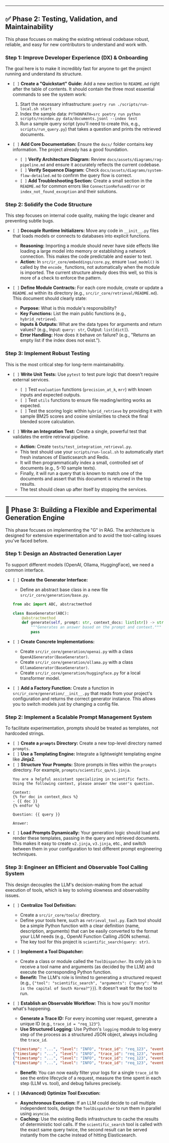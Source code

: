
-----

## ✅ Phase 2: Testing, Validation, and Maintainability

This phase focuses on making the existing retrieval codebase robust, reliable, and easy for new contributors to understand and work with.

### **Step 1: Improve Developer Experience (DX) & Onboarding**

The goal here is to make it incredibly fast for anyone to get the project running and understand its structure.

  - `[ ]` **Create a "Quickstart" Guide:** Add a new section to `README.md` right after the table of contents. It should contain the three most essential commands to see the system work:

    1.  Start the necessary infrastructure: `poetry run ./scripts/run-local.sh start`
    2.  Index the sample data: `PYTHONPATH=src poetry run python scripts/reindex.py data/documents.jsonl --index test`
    3.  Run a sample query script (you'll need to create this, e.g., `scripts/run_query.py`) that takes a question and prints the retrieved documents.

  - `[ ]` **Add Core Documentation:** Ensure the `docs/` folder contains key information. The project already has a good foundation.

      - `[ ]` **Verify Architecture Diagram:** Review `docs/assets/diagrams/rag-pipeline.md` and ensure it accurately reflects the current codebase.
      - `[ ]` **Verify Sequence Diagram:** Check `docs/assets/diagrams/system-flow-detailed.md` to confirm the query flow is correct.
      - `[ ]` **Add Troubleshooting Section:** Create a small section in the `README.md` for common errors like `ConnectionRefusedError` or `index_not_found_exception` and their solutions.

### **Step 2: Solidify the Code Structure**

This step focuses on internal code quality, making the logic cleaner and preventing subtle bugs.

  - `[ ]` **Decouple Runtime Initializers:** Move any code in `__init__.py` files that loads models or connects to databases into explicit functions.

      - **Reasoning:** Importing a module should never have side effects like loading a large model into memory or establishing a network connection. This makes the code predictable and easier to test.
      - **Action:** In `src/ir_core/embeddings/core.py`, ensure `load_model()` is called by the `encode_` functions, not automatically when the module is imported. The current structure already does this well, so this is more of a check to enforce the pattern.

  - `[ ]` **Define Module Contracts:** For each core module, create or update a `README.md` within its directory (e.g., `src/ir_core/retrieval/README.md`). This document should clearly state:

      - **Purpose:** What is this module's responsibility?
      - **Key Functions:** List the main public functions (e.g., `hybrid_retrieve`).
      - **Inputs & Outputs:** What are the data types for arguments and return values? (e.g., Input: `query: str`, Output: `list[dict]`).
      - **Error Handling:** How does it behave on failure? (e.g., "Returns an empty list if the index does not exist.").

### **Step 3: Implement Robust Testing**

This is the most critical step for long-term maintainability.

  - `[ ]` **Write Unit Tests:** Use `pytest` to test pure logic that doesn't require external services.

      - `[ ]` Test `evaluation` functions (`precision_at_k`, `mrr`) with known inputs and expected outputs.
      - `[ ]` Test `utils` functions to ensure file reading/writing works as expected.
      - `[ ]` Test the scoring logic within `hybrid_retrieve` by providing it with sample BM25 scores and cosine similarities to check the final blended score calculation.

  - `[ ]` **Write an Integration Test:** Create a single, powerful test that validates the entire retrieval pipeline.

      - **Action:** Create `tests/test_integration_retrieval.py`.
      - This test should use your `scripts/run-local.sh` to automatically start fresh instances of Elasticsearch and Redis.
      - It will then programmatically index a small, controlled set of documents (e.g., 5-10 sample texts).
      - Finally, it will run a query that is known to match one of the documents and assert that this document is returned in the top results.
      - The test should clean up after itself by stopping the services.

-----

## 🧠 Phase 3: Building a Flexible and Experimental Generation Engine

This phase focuses on implementing the "G" in RAG. The architecture is designed for extensive experimentation and to avoid the tool-calling issues you've faced before.

### **Step 1: Design an Abstracted Generation Layer**

To support different models (OpenAI, Ollama, HuggingFace), we need a common interface.

  - `[ ]` **Create the Generator Interface:**

      - Define an abstract base class in a new file `src/ir_core/generation/base.py`.

    <!-- end list -->

    ```python
    from abc import ABC, abstractmethod

    class BaseGenerator(ABC):
        @abstractmethod
        def generate(self, prompt: str, context_docs: list[str]) -> str:
            """Generates an answer based on the prompt and context."""
            pass
    ```

  - `[ ]` **Create Concrete Implementations:**

      - Create `src/ir_core/generation/openai.py` with a class `OpenAIGenerator(BaseGenerator)`.
      - Create `src/ir_core/generation/ollama.py` with a class `OllamaGenerator(BaseGenerator)`.
      - Create `src/ir_core/generation/huggingface.py` for a local transformer model.

  - `[ ]` **Add a Factory Function:** Create a function in `src/ir_core/generation/__init__.py` that reads from your project's configuration and returns the correct generator instance. This allows you to switch models just by changing a config file.

### **Step 2: Implement a Scalable Prompt Management System**

To facilitate experimentation, prompts should be treated as templates, not hardcoded strings.

  - `[ ]` **Create a `prompts` Directory:** Create a new top-level directory named `prompts`.
  - `[ ]` **Use a Templating Engine:** Integrate a lightweight templating engine like **Jinja2**.
  - `[ ]` **Structure Your Prompts:** Store prompts in files within the `prompts` directory. For example, `prompts/scientific_qa/v1.jinja`.
    ```jinja
    You are a helpful assistant specializing in scientific facts.
    Using the following context, please answer the user's question.

    Context:
    {% for doc in context_docs %}
    - {{ doc }}
    {% endfor %}

    Question: {{ query }}

    Answer:
    ```
  - `[ ]` **Load Prompts Dynamically:** Your generation logic should load and render these templates, passing in the query and retrieved documents. This makes it easy to create `v2.jinja`, `v3.jinja`, etc., and switch between them in your configuration to test different prompt engineering techniques.

### **Step 3: Engineer an Efficient and Observable Tool Calling System**

This design decouples the LLM's decision-making from the actual execution of tools, which is key to solving slowness and observability issues.

  - `[ ]` **Centralize Tool Definition:**

      - Create a `src/ir_core/tools/` directory.
      - Define your tools here, such as `retrieval_tool.py`. Each tool should be a simple Python function with a clear definition (name, description, arguments) that can be easily converted to the format your LLM needs (e.g., OpenAI Function Calling JSON schema).
      - The key tool for this project is `scientific_search(query: str)`.

  - `[ ]` **Implement a Tool Dispatcher:**

      - Create a class or module called the `ToolDispatcher`. Its only job is to receive a tool name and arguments (as decided by the LLM) and execute the corresponding Python function.
      - **Benefit:** The LLM's role is limited to generating a structured request (e.g., `{"tool": "scientific_search", "arguments": {"query": "What is the capital of South Korea?"}}`). It doesn't wait for the tool to run.

  - `[ ]` **Establish an Observable Workflow:** This is how you'll monitor what's happening.

      - **Generate a Trace ID:** For every incoming user request, generate a unique ID (e.g., `trace_id = "req_123"`).
      - **Use Structured Logging:** Use Python's `logging` module to log every step of the process as a structured JSON object, always including the `trace_id`.

    <!-- end list -->

    ```json
    {"timestamp": "...", "level": "INFO", "trace_id": "req_123", "event": "llm_call_start", "prompt": "..."}
    {"timestamp": "...", "level": "INFO", "trace_id": "req_123", "event": "llm_decision", "tool_to_call": "scientific_search"}
    {"timestamp": "...", "level": "INFO", "trace_id": "req_123", "event": "tool_execution_start", "tool": "scientific_search"}
    {"timestamp": "...", "level": "INFO", "trace_id": "req_123", "event": "tool_execution_complete", "result": "..."}
    ```

      - **Benefit:** You can now easily filter your logs for a single `trace_id` to see the entire lifecycle of a request, measure the time spent in each step (LLM vs. tool), and debug failures precisely.

  - `[ ]` **(Advanced) Optimize Tool Execution:**

      - **Asynchronous Execution:** If an LLM could decide to call multiple independent tools, design the `ToolDispatcher` to run them in parallel using `asyncio`.
      - **Caching:** Use the existing Redis infrastructure to cache the results of deterministic tool calls. If the `scientific_search` tool is called with the exact same query twice, the second result can be served instantly from the cache instead of hitting Elasticsearch.